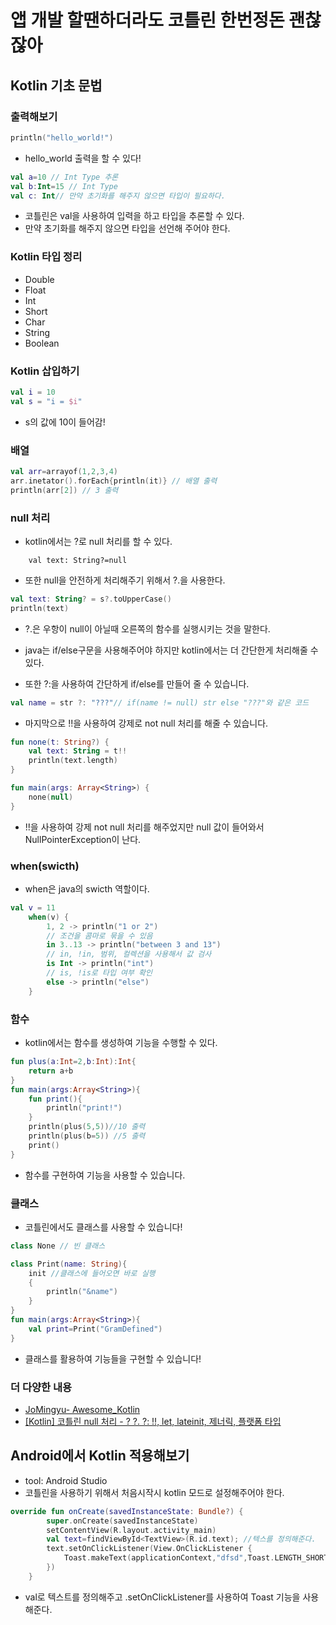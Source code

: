 # 앱 개발 할땐하더라도 코틀린 한번정돈 괜찮잖아

## Kotlin 기초 문법

### 출력해보기

```kotlin
println("hello_world!")
```

* hello_world 출력을 할 수 있다!

```kotlin
val a=10 // Int Type 추론
val b:Int=15 // Int Type
val c: Int// 만약 초기화를 해주지 않으면 타입이 필요하다.
```

* 코틀린은 val을 사용하여 입력을 하고 타입을 추론할 수 있다.
* 만약 초기화를 해주지 않으면 타입을 선언해 주어야 한다.

### Kotlin 타입 정리

* Double
* Float
* Int
* Short
* Char
* String
* Boolean

### Kotlin 삽입하기

``` kotlin
val i = 10
val s = "i = $i"
```

* s의 값에 10이 들어감!

### 배열

``` kotlin
val arr=arrayof(1,2,3,4)
arr.inetator().forEach{println(it)} // 배열 출력
println(arr[2]) // 3 출력
```

### null 처리

* kotlin에서는 ?로 null 처리를 할 수 있다.

```koltin
    val text: String?=null
```

* 또한 null을 안전하게 처리해주기 위해서 ?.을 사용한다.

```kotlin
val text: String? = s?.toUpperCase()
println(text)
```

* ?.은 우항이 null이 아닐때 오른쪽의 함수를 실행시키는 것을 말한다.
* java는 if/else구문을 사용해주어야 하지만 kotlin에서는 더 간단한게 처리해줄 수 있다.

* 또한 ?:을 사용하여 간단하게 if/else를 만들어 줄 수 있습니다.

```kotlin
val name = str ?: "???"// if(name != null) str else "???"와 같은 코드
```

* 마지막으로 !!을 사용하여 강제로 not null 처리를 해줄 수 있습니다.

```kotlin
fun none(t: String?) {
    val text: String = t!!
    println(text.length)
}

fun main(args: Array<String>) {
    none(null)
}
```

* !!을 사용하여 강제 not null 처리를 해주었지만 null 값이 들어와서 NullPointerException이 난다.

### when(swicth)

* when은 java의 swicth 역할이다.

``` kotlin
val v = 11
    when(v) {
        1, 2 -> println("1 or 2")
        // 조건을 콤마로 묶을 수 있음
        in 3..13 -> println("between 3 and 13")
        // in, !in, 범위, 컬렉션을 사용해서 값 검사
        is Int -> println("int")
        // is, !is로 타입 여부 확인
        else -> println("else")
    }
```

### 함수

* kotlin에서는 함수를 생성하여 기능을 수행할 수 있다.

```kotlin
fun plus(a:Int=2,b:Int):Int{
    return a+b
}
fun main(args:Array<String>){
    fun print(){
        println("print!")
    }
    println(plus(5,5))//10 출력
    println(plus(b=5)) //5 출력
    print()
}
```

* 함수를 구현하여 기능을 사용할 수 있습니다.

### 클래스

* 코틀린에서도 클래스를 사용할 수 있습니다!

```kotlin
class None // 빈 클래스

class Print(name: String){
    init //클래스에 들어오면 바로 실행
    {
        println("&name")
    }
}
fun main(args:Array<String>){
    val print=Print("GramDefined")
}
```

* 클래스를 활용하여 기능들을 구현할 수 있습니다!

### 더 다양한 내용

* [JoMingyu- Awesome_Kotlin](https://github.com/JoMingyu/--Awesome-Kotlin--)
* [[Kotlin] 코틀린 null 처리 - ? ?. ?: !!, let, lateinit, 제너릭, 플랫폼 타입](https://tourspace.tistory.com/114)

## Android에서 Kotlin 적용해보기

* tool: Android Studio
* 코틀린을 사용하기 위해서 처음시작시 kotlin 모드로 설정해주어야 한다.

```kotlin
override fun onCreate(savedInstanceState: Bundle?) {
        super.onCreate(savedInstanceState)
        setContentView(R.layout.activity_main)
        val text=findViewById<TextView>(R.id.text); //텍스를 정의해준다.
        text.setOnClickListener(View.OnClickListener {
            Toast.makeText(applicationContext,"dfsd",Toast.LENGTH_SHORT).show()//Toast 알림
        })
    }
```

* val로 텍스트를 정의해주고 .setOnClickListener를 사용하여 Toast 기능을 사용해준다.